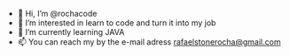 - 👋 Hi, I’m @rochacode
- 👀 I’m interested in learn to code and turn it into my job
- 🌱 I’m currently learning JAVA
- 📫 You can reach my by the e-mail adress rafaelstonerocha@gmail.com
